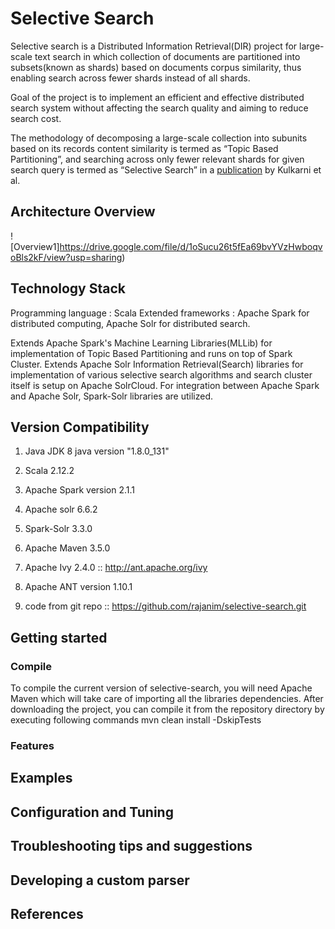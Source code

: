 # Selective Search


Selective search is a Distributed Information Retrieval(DIR) project for large-scale text search in which collection of documents are partitioned into subsets(known as shards) based on documents corpus similarity, thus enabling search across fewer shards instead of all shards.
 
 Goal of the project is to implement an efficient and effective distributed search system without affecting the search quality and aiming to reduce search cost. 
 
The methodology of decomposing a large-scale collection into subunits based on its records content similarity is termed as “Topic Based Partitioning”, and searching across only fewer relevant shards for given search query is termed as “Selective Search” in a [publication](online.sfsu.edu/ak/#publications) by Kulkarni et al. 


## Architecture Overview

![Overview1]https://drive.google.com/file/d/1oSucu26t5fEa69bvYVzHwboqvoBls2kF/view?usp=sharing)


## Technology Stack 
Programming language : Scala
Extended frameworks : Apache Spark for distributed computing, Apache Solr for distributed search. 

Extends Apache Spark's Machine Learning Libraries(MLLib) for implementation of Topic Based Partitioning and runs on top of Spark Cluster. 
Extends Apache Solr Information Retrieval(Search) libraries for implementation of various selective search algorithms and search cluster itself is setup on Apache SolrCloud. For integration between Apache Spark and Apache Solr, Spark-Solr libraries are utilized.


## Version Compatibility 
1. Java JDK 8 java version "1.8.0_131"

2. Scala 2.12.2

3. Apache Spark version 2.1.1

4. Apache solr 6.6.2

5. Spark-Solr 3.3.0

6. Apache Maven 3.5.0

7. Apache Ivy 2.4.0  :: http://ant.apache.org/ivy

8. Apache ANT version 1.10.1

9. code from git repo :: https://github.com/rajanim/selective-search.git


 
## Getting started
### Compile
To compile the current version of selective-search, you will need Apache Maven which will take care of importing all the libraries dependencies. After downloading the project, you can compile it from the repository directory by executing following commands
        mvn clean install -DskipTests
     

### Features


## Examples

## Configuration and Tuning

## Troubleshooting tips and suggestions

## Developing a custom parser

## References
